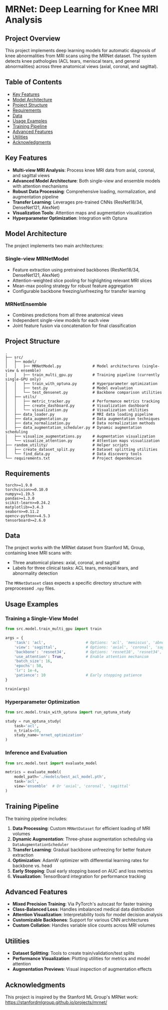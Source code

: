 # MRNet: Deep Learning for Knee MRI Analysis

## Project Overview

This project implements deep learning models for automatic diagnosis of knee abnormalities from MRI scans using the MRNet dataset. The system detects knee pathologies (ACL tears, meniscal tears, and general abnormalities) across three anatomical views (axial, coronal, and sagittal).

## Table of Contents

- [Key Features](#key-features)
- [Model Architecture](#model-architecture)
- [Project Structure](#project-structure)
- [Requirements](#requirements)
- [Data](#data)
- [Usage Examples](#usage-examples)
- [Training Pipeline](#training-pipeline)
- [Advanced Features](#advanced-features)
- [Utilities](#utilities)
- [Acknowledgments](#acknowledgments)

## Key Features

- **Multi-view MRI Analysis**: Process knee MRI data from axial, coronal, and sagittal views
- **Advanced Model Architecture**: Both single-view and ensemble models with attention mechanisms
- **Robust Data Processing**: Comprehensive loading, normalization, and augmentation pipeline
- **Transfer Learning**: Leverages pre-trained CNNs (ResNet18/34, DenseNet121, AlexNet)
- **Visualization Tools**: Attention maps and augmentation visualization
- **Hyperparameter Optimization**: Integration with Optuna

## Model Architecture

The project implements two main architectures:

### Single-view MRNetModel
- Feature extraction using pretrained backbones (ResNet18/34, DenseNet121, AlexNet)
- Attention-weighted slice pooling for highlighting relevant MRI slices
- Mean-max pooling strategy for robust feature aggregation
- Configurable backbone freezing/unfreezing for transfer learning

### MRNetEnsemble
- Combines predictions from all three anatomical views
- Independent single-view models for each view
- Joint feature fusion via concatenation for final classification

## Project Structure

```
.
├── src/
│   ├── model/
│   │   ├── MRNetModel.py              # Model architectures (single-view & ensemble)
│   │   ├── train_multi_gpu.py         # Training pipeline (currently single-GPU only)
│   │   ├── train_with_optuna.py       # Hyperparameter optimization
│   │   ├── test.py                    # Model evaluation
│   │   └── test_densenet.py           # Backbone comparison utilities
│   ├── utils/
│   │   ├── metric_tracker.py          # Performance metrics tracking
│   │   ├── create_dashboard.py        # Visualization dashboard
│   │   └── visualization.py           # Visualization utilities
│   ├── data_loader.py                 # MRI data loading pipeline
│   ├── data_augmentation.py           # Data augmentation techniques
│   ├── data_normalization.py          # Data normalization methods
│   ├── data_augmentation_scheduler.py # Dynamic augmentation scheduling
│   ├── visualize_augmentations.py     # Augmentation visualization
│   └── visualize_attention.py         # Attention maps visualization
├── random_utility/                    # Helper scripts
│   ├── create_dataset_split.py        # Dataset splitting utilities
│   └── find_data.py                   # Data discovery tools
└── requirements.txt                   # Project dependencies
```

## Requirements

```
torch>=1.9.0
torchvision>=0.10.0
numpy>=1.19.5
pandas>=1.3.0
scikit-learn>=0.24.2
matplotlib>=3.4.3
seaborn>=0.11.2
opencv-python>=4.5.3
tensorboard>=2.6.0
```

## Data

The project works with the MRNet dataset from Stanford ML Group, containing knee MRI scans with:
- Three anatomical planes: axial, coronal, and sagittal
- Labels for three clinical tasks: ACL tears, meniscal tears, and abnormality detection

The `MRNetDataset` class expects a specific directory structure with preprocessed `.npy` files.

## Usage Examples

### Training a Single-View Model

```python
from src.model.train_multi_gpu import train

args = {
    'task': 'acl',                  # Options: 'acl', 'meniscus', 'abnormal'
    'view': 'sagittal',             # Options: 'axial', 'coronal', 'sagittal'
    'backbone': 'resnet34',         # Options: 'resnet18', 'resnet34', 'densenet121', 'alexnet'
    'use_attention': True,          # Enable attention mechanism
    'batch_size': 16,
    'epochs': 50,
    'lr': 1e-4,
    'patience': 10                  # Early stopping patience
}

train(args)
```

### Hyperparameter Optimization

```python
from src.model.train_with_optuna import run_optuna_study

study = run_optuna_study(
    task='acl',
    n_trials=50,
    study_name='mrnet_optimization'
)
```

### Inference and Evaluation

```python
from src.model.test import evaluate_model

metrics = evaluate_model(
    model_path='./models/best_acl_model.pth',
    task='acl',
    view='ensemble'  # Or 'axial', 'coronal', 'sagittal'
)
```

## Training Pipeline

The training pipeline includes:

1. **Data Processing**: Custom `MRNetDataset` for efficient loading of MRI volumes
2. **Dynamic Augmentation**: Three-phase augmentation scheduling via `DataAugmentationScheduler`
3. **Transfer Learning**: Gradual backbone unfreezing for better feature extraction
4. **Optimization**: AdamW optimizer with differential learning rates for backbone vs. head
5. **Early Stopping**: Dual early stopping based on AUC and loss metrics
6. **Visualization**: TensorBoard integration for performance tracking

## Advanced Features

- **Mixed Precision Training**: Via PyTorch's autocast for faster training
- **Class-Balanced Loss**: Handles imbalanced medical data distribution
- **Attention Visualization**: Interpretability tools for model decision analysis
- **Customizable Backbones**: Support for various CNN architectures
- **Custom Collation**: Handles variable slice counts across MRI volumes

## Utilities

- **Dataset Splitting**: Tools to create train/validation/test splits
- **Performance Visualization**: Plotting utilities for metrics and model attention
- **Augmentation Previews**: Visual inspection of augmentation effects

## Acknowledgments

This project is inspired by the Stanford ML Group's MRNet work:
https://stanfordmlgroup.github.io/projects/mrnet/

